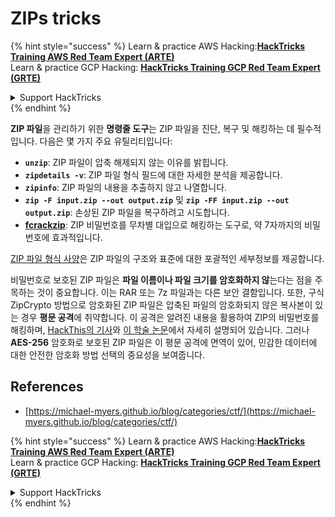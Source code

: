 # ZIPs tricks

{% hint style="success" %}
Learn & practice AWS Hacking:<img src="/.gitbook/assets/arte.png" alt="" data-size="line">[**HackTricks Training AWS Red Team Expert (ARTE)**](https://training.hacktricks.xyz/courses/arte)<img src="/.gitbook/assets/arte.png" alt="" data-size="line">\
Learn & practice GCP Hacking: <img src="/.gitbook/assets/grte.png" alt="" data-size="line">[**HackTricks Training GCP Red Team Expert (GRTE)**<img src="/.gitbook/assets/grte.png" alt="" data-size="line">](https://training.hacktricks.xyz/courses/grte)

<details>

<summary>Support HackTricks</summary>

* Check the [**subscription plans**](https://github.com/sponsors/carlospolop)!
* **Join the** 💬 [**Discord group**](https://discord.gg/hRep4RUj7f) or the [**telegram group**](https://t.me/peass) or **follow** us on **Twitter** 🐦 [**@hacktricks\_live**](https://twitter.com/hacktricks\_live)**.**
* **Share hacking tricks by submitting PRs to the** [**HackTricks**](https://github.com/carlospolop/hacktricks) and [**HackTricks Cloud**](https://github.com/carlospolop/hacktricks-cloud) github repos.

</details>
{% endhint %}

**ZIP 파일**을 관리하기 위한 **명령줄 도구**는 ZIP 파일을 진단, 복구 및 해킹하는 데 필수적입니다. 다음은 몇 가지 주요 유틸리티입니다:

- **`unzip`**: ZIP 파일이 압축 해제되지 않는 이유를 밝힙니다.
- **`zipdetails -v`**: ZIP 파일 형식 필드에 대한 자세한 분석을 제공합니다.
- **`zipinfo`**: ZIP 파일의 내용을 추출하지 않고 나열합니다.
- **`zip -F input.zip --out output.zip`** 및 **`zip -FF input.zip --out output.zip`**: 손상된 ZIP 파일을 복구하려고 시도합니다.
- **[fcrackzip](https://github.com/hyc/fcrackzip)**: ZIP 비밀번호를 무차별 대입으로 해킹하는 도구로, 약 7자까지의 비밀번호에 효과적입니다.

[ZIP 파일 형식 사양](https://pkware.cachefly.net/webdocs/casestudies/APPNOTE.TXT)은 ZIP 파일의 구조와 표준에 대한 포괄적인 세부정보를 제공합니다.

비밀번호로 보호된 ZIP 파일은 **파일 이름이나 파일 크기를 암호화하지 않**는다는 점을 주목하는 것이 중요합니다. 이는 RAR 또는 7z 파일과는 다른 보안 결함입니다. 또한, 구식 ZipCrypto 방법으로 암호화된 ZIP 파일은 압축된 파일의 암호화되지 않은 복사본이 있는 경우 **평문 공격**에 취약합니다. 이 공격은 알려진 내용을 활용하여 ZIP의 비밀번호를 해킹하며, [HackThis의 기사](https://www.hackthis.co.uk/articles/known-plaintext-attack-cracking-zip-files)와 [이 학술 논문](https://www.cs.auckland.ac.nz/\~mike/zipattacks.pdf)에서 자세히 설명되어 있습니다. 그러나 **AES-256** 암호화로 보호된 ZIP 파일은 이 평문 공격에 면역이 있어, 민감한 데이터에 대한 안전한 암호화 방법 선택의 중요성을 보여줍니다.

## References
* [https://michael-myers.github.io/blog/categories/ctf/](https://michael-myers.github.io/blog/categories/ctf/)

{% hint style="success" %}
Learn & practice AWS Hacking:<img src="/.gitbook/assets/arte.png" alt="" data-size="line">[**HackTricks Training AWS Red Team Expert (ARTE)**](https://training.hacktricks.xyz/courses/arte)<img src="/.gitbook/assets/arte.png" alt="" data-size="line">\
Learn & practice GCP Hacking: <img src="/.gitbook/assets/grte.png" alt="" data-size="line">[**HackTricks Training GCP Red Team Expert (GRTE)**<img src="/.gitbook/assets/grte.png" alt="" data-size="line">](https://training.hacktricks.xyz/courses/grte)

<details>

<summary>Support HackTricks</summary>

* Check the [**subscription plans**](https://github.com/sponsors/carlospolop)!
* **Join the** 💬 [**Discord group**](https://discord.gg/hRep4RUj7f) or the [**telegram group**](https://t.me/peass) or **follow** us on **Twitter** 🐦 [**@hacktricks\_live**](https://twitter.com/hacktricks\_live)**.**
* **Share hacking tricks by submitting PRs to the** [**HackTricks**](https://github.com/carlospolop/hacktricks) and [**HackTricks Cloud**](https://github.com/carlospolop/hacktricks-cloud) github repos.

</details>
{% endhint %}
